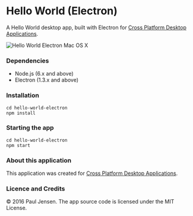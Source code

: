 # Hello World (Electron)

A Hello World desktop app, built with Electron for [Cross Platform Desktop Applications](https://manning.com/books/cross-platform-desktop-applications).

![Hello World Electron Mac OS X](https://raw.githubusercontent.com/paulbjensen/cross-platform-desktop-applications/master/app-screenshots/chapter-01/hello-world-electron-mac-os-x.png)

### Dependencies

- Node.js (6.x and above)
- Electron (1.3.x and above)

### Installation

```
cd hello-world-electron
npm install
```

### Starting the app

```
cd hello-world-electron
npm start
```

### About this application

This application was created for [Cross Platform Desktop Applications](https://manning.com/books/cross-platform-desktop-applications).

### Licence and Credits

&copy; 2016 Paul Jensen. The app source code is licensed under the MIT License.

